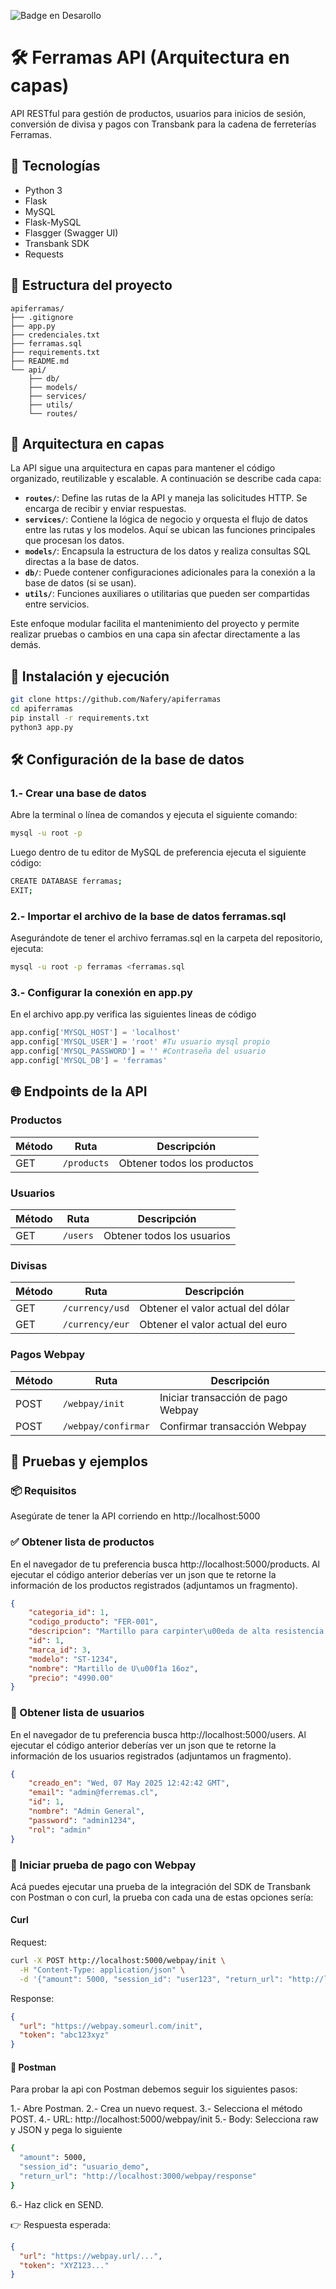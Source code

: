 ![Badge en Desarollo](https://img.shields.io/badge/STATUS-EN%20DESAROLLO-green)
# 🛠️ Ferramas API (Arquitectura en capas)

API RESTful para gestión de productos, usuarios para inicios de sesión, conversión de divisa
y pagos con Transbank para la cadena de ferreterías Ferramas. 

## 🚀 Tecnologías

- Python 3
- Flask
- MySQL
- Flask-MySQL
- Flasgger (Swagger UI)
- Transbank SDK
- Requests 

## 📁 Estructura del proyecto
```plaintext
apiferramas/
├── .gitignore
├── app.py
├── credenciales.txt
├── ferramas.sql
├── requirements.txt
├── README.md
└── api/
    ├── db/
    ├── models/
    ├── services/
    ├── utils/
    └── routes/
```
## 🧱 Arquitectura en capas

La API sigue una arquitectura en capas para mantener el código organizado, reutilizable y escalable. A continuación se describe cada capa:

- **`routes/`**: Define las rutas de la API y maneja las solicitudes HTTP. Se encarga de recibir y enviar respuestas.
- **`services/`**: Contiene la lógica de negocio y orquesta el flujo de datos entre las rutas y los modelos. Aquí se ubican las funciones principales que procesan los datos.
- **`models/`**: Encapsula la estructura de los datos y realiza consultas SQL directas a la base de datos.
- **`db/`**: Puede contener configuraciones adicionales para la conexión a la base de datos (si se usan).
- **`utils/`**: Funciones auxiliares o utilitarias que pueden ser compartidas entre servicios.

Este enfoque modular facilita el mantenimiento del proyecto y permite realizar pruebas o cambios en una capa sin afectar directamente a las demás.



## 🔧 Instalación y ejecución

```bash
git clone https://github.com/Nafery/apiferramas
cd apiferramas
pip install -r requirements.txt
python3 app.py
```

## 🛠️  Configuración de la base de datos
### 1.- Crear una base de datos
Abre la terminal o línea de comandos y ejecuta el siguiente comando:

```bash
mysql -u root -p
```
Luego dentro de tu editor de MySQL de preferencia ejecuta el siguiente código:
```bash
CREATE DATABASE ferramas;
EXIT;
```

### 2.- Importar el archivo de la base de datos ferramas.sql
Asegurándote de tener el archivo ferramas.sql en la carpeta del repositorio, ejecuta:
```bash
mysql -u root -p ferramas <ferramas.sql
```

### 3.- Configurar la conexión en app.py
En el archivo app.py verifica las siguientes lineas de código
```python
app.config['MYSQL_HOST'] = 'localhost' 
app.config['MYSQL_USER'] = 'root' #Tu usuario mysql propio
app.config['MYSQL_PASSWORD'] = '' #Contraseña del usuario
app.config['MYSQL_DB'] = 'ferramas'
```

## 🌐 Endpoints de la API

### Productos
| Método | Ruta        | Descripción                 |
| ------ | ----------- | --------------------------- |
| GET    | `/products` | Obtener todos los productos |

### Usuarios

| Método | Ruta     | Descripción                |
| ------ | -------- | -------------------------- |
| GET    | `/users` | Obtener todos los usuarios |

### Divisas

| Método | Ruta                              | Descripción                       |
| ------ | --------------------------------- | --------------------------------- |
| GET    | `/currency/usd`                   | Obtener el valor actual del dólar |
| GET    | `/currency/eur`                   | Obtener el valor actual del euro  |

### Pagos Webpay

| Método | Ruta                | Descripción                        |
| ------ | ------------------- | ---------------------------------- |
| POST   | `/webpay/init`      | Iniciar transacción de pago Webpay |
| POST   | `/webpay/confirmar` | Confirmar transacción Webpay       |

## 🧪 Pruebas y ejemplos

### 📦 Requisitos

Asegúrate de tener la API corriendo en http://localhost:5000

### ✅ Obtener lista de productos

En el navegador de tu preferencia busca http://localhost:5000/products.
Al ejecutar el código anterior deberías ver un json que te retorne la información de los productos registrados (adjuntamos un fragmento).

```json
{
    "categoria_id": 1,
    "codigo_producto": "FER-001",
    "descripcion": "Martillo para carpinter\u00eda de alta resistencia.",
    "id": 1,
    "marca_id": 3,
    "modelo": "ST-1234",
    "nombre": "Martillo de U\u00f1a 16oz",
    "precio": "4990.00"
}
```

### 🧍 Obtener lista de usuarios

En el navegador de tu preferencia busca http://localhost:5000/users.
Al ejecutar el código anterior deberías ver un json que te retorne la información de los usuarios registrados (adjuntamos un fragmento).

```json
{
    "creado_en": "Wed, 07 May 2025 12:42:42 GMT",
    "email": "admin@ferremas.cl",
    "id": 1,
    "nombre": "Admin General",
    "password": "admin1234",
    "rol": "admin"
}
```

### 💸 Iniciar prueba de pago con Webpay

Acá puedes ejecutar una prueba de la integración del SDK de Transbank con Postman o con curl, la prueba con cada una de estas opciones sería:

#### Curl

Request:

```bash
curl -X POST http://localhost:5000/webpay/init \
  -H "Content-Type: application/json" \
  -d '{"amount": 5000, "session_id": "user123", "return_url": "http://localhost:3000/webpay/response"}'
```

Response:

```json
{
  "url": "https://webpay.someurl.com/init",
  "token": "abc123xyz"
}
```

#### 🧪 Postman

Para probar la api con Postman debemos seguir los siguientes pasos:

1.- Abre Postman.
2.- Crea un nuevo request.
3.- Selecciona el método POST.
4.- URL: http://localhost:5000/webpay/init
5.- Body: Selecciona raw y JSON y pega lo siguiente
```bash
{
  "amount": 5000,
  "session_id": "usuario_demo",
  "return_url": "http://localhost:3000/webpay/response"
}
```
6.- Haz click en SEND.

👉 Respuesta esperada:
```json
{
  "url": "https://webpay.url/...",
  "token": "XYZ123..."
}
```
